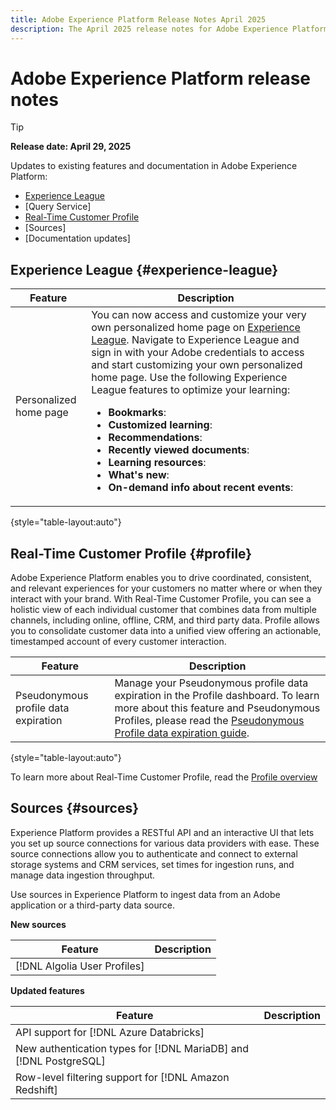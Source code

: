 ```yaml
---
title: Adobe Experience Platform Release Notes April 2025
description: The April 2025 release notes for Adobe Experience Platform.
---
```

# Adobe Experience Platform release notes

>[!TIP]
>
>

**Release date: April 29, 2025**

Updates to existing features and documentation in Adobe Experience Platform:

- [Experience League](#experience-league)
- [Query Service]
- [Real-Time Customer Profile](#profile)
- [Sources]
- [Documentation updates]

## Experience League {#experience-league}

| Feature | Description |
| --- | --- |
| Personalized home page | You can now access and customize your very own personalized home page on [Experience League](https://experienceleague.adobe.com/en/home). Navigate to Experience League and sign in with your Adobe credentials to access and start customizing your own personalized home page. Use the following Experience League features to optimize your learning: <ul><li>**Bookmarks**:</li><li>**Customized learning**:</li><li>**Recommendations**:</li><li>**Recently viewed documents**:</li><li>**Learning resources**:</li><li>**What's new**:</li><li>**On-demand info about recent events**:</li></ul> |

{style="table-layout:auto"}

## Real-Time Customer Profile {#profile}

Adobe Experience Platform enables you to drive coordinated, consistent, and relevant experiences for your customers no matter where or when they interact with your brand. With Real-Time Customer Profile, you can see a holistic view of each individual customer that combines data from multiple channels, including online, offline, CRM, and third party data. Profile allows you to consolidate customer data into a unified view offering an actionable, timestamped account of every customer interaction.

| Feature | Description |
| ------- | ----------- |
| Pseudonymous profile data expiration | Manage your Pseudonymous profile data expiration in the Profile dashboard. To learn more about this feature and Pseudonymous Profiles, please read the [Pseudonymous Profile data expiration guide](../../profile/pseudonymous-profiles.md). |

{style="table-layout:auto"}

To learn more about Real-Time Customer Profile, read the [Profile overview](../../profile/home.md)

## Sources {#sources}

Experience Platform provides a RESTful API and an interactive UI that lets you set up source connections for various data providers with ease. These source connections allow you to authenticate and connect to external storage systems and CRM services, set times for ingestion runs, and manage data ingestion throughput.

Use sources in Experience Platform to ingest data from an Adobe application or a third-party data source.

**New sources**

| Feature | Description |
| --- | --- |
| [!DNL Algolia User Profiles] | 

**Updated features**

| Feature | Description |
| --- | --- |
| API support for [!DNL Azure Databricks] | 
| New authentication types for [!DNL MariaDB] and [!DNL PostgreSQL] |
| Row-level filtering support for [!DNL Amazon Redshift] | 